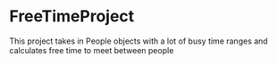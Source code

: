 # FreeTimeProject
This project takes in People objects with a lot of busy time ranges and calculates free time to meet between people

